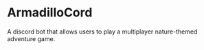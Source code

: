 # ArmadilloCord
A discord bot that allows users to play a multiplayer nature-themed adventure game.
